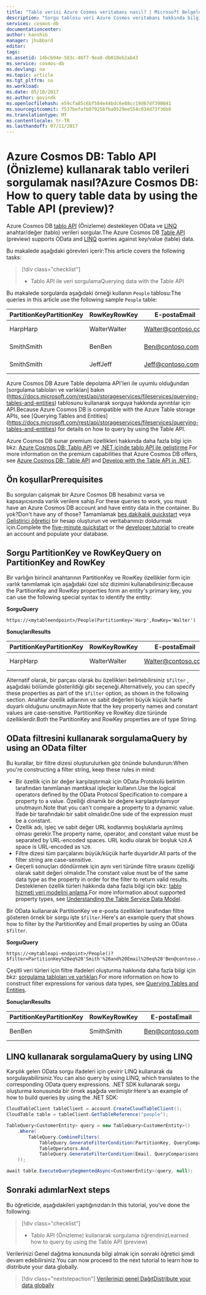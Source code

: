 ```yaml
---
title: "Tablo verisi Azure Cosmos veritabanı nasıl? | Microsoft Belgeleri"
description: "Sorgu tablosu veri Azure Cosmos veritabanı hakkında bilgi edinin"
services: cosmos-db
documentationcenter: 
author: kanshiG
manager: jhubbard
editor: 
tags: 
ms.assetid: 14bcb94e-583c-46f7-9ea8-db010eb2ab43
ms.service: cosmos-db
ms.devlang: na
ms.topic: article
ms.tgt_pltfrm: na
ms.workload: 
ms.date: 05/10/2017
ms.author: govindk
ms.openlocfilehash: e59cfa85c6bf584e44bdc6e88cc19d67df390041
ms.sourcegitcommit: f537befafb079256fba0529ee554c034d73f36b0
ms.translationtype: MT
ms.contentlocale: tr-TR
ms.lasthandoff: 07/11/2017
---
```

# <a name="azure-cosmos-db-how-to-query-table-data-by-using-the-table-api-preview"></a><span data-ttu-id="5e1ef-104">Azure Cosmos DB: Tablo API (Önizleme) kullanarak tablo verileri sorgulamak nasıl?</span><span class="sxs-lookup"><span data-stu-id="5e1ef-104">Azure Cosmos DB: How to query table data by using the Table API (preview)?</span></span>

<span data-ttu-id="5e1ef-105">Azure Cosmos DB [tablo API](table-introduction.md) (Önizleme) destekleyen OData ve [LINQ](https://docs.microsoft.com/rest/api/storageservices/fileservices/writing-linq-queries-against-the-table-service) anahtar/değer (tablo) verileri sorgular.</span><span class="sxs-lookup"><span data-stu-id="5e1ef-105">The Azure Cosmos DB [Table API](table-introduction.md) (preview) supports OData and [LINQ](https://docs.microsoft.com/rest/api/storageservices/fileservices/writing-linq-queries-against-the-table-service) queries against key/value (table) data.</span></span>  

<span data-ttu-id="5e1ef-106">Bu makalede aşağıdaki görevleri içerir:</span><span class="sxs-lookup"><span data-stu-id="5e1ef-106">This article covers the following tasks:</span></span> 

> [!div class="checklist"]
> * <span data-ttu-id="5e1ef-107">Tablo API ile veri sorgulama</span><span class="sxs-lookup"><span data-stu-id="5e1ef-107">Querying data with the Table API</span></span>

<span data-ttu-id="5e1ef-108">Bu makalede sorgularda aşağıdaki örneği kullanın `People` tablosu:</span><span class="sxs-lookup"><span data-stu-id="5e1ef-108">The queries in this article use the following sample `People` table:</span></span>

| <span data-ttu-id="5e1ef-109">PartitionKey</span><span class="sxs-lookup"><span data-stu-id="5e1ef-109">PartitionKey</span></span> | <span data-ttu-id="5e1ef-110">RowKey</span><span class="sxs-lookup"><span data-stu-id="5e1ef-110">RowKey</span></span> | <span data-ttu-id="5e1ef-111">E-posta</span><span class="sxs-lookup"><span data-stu-id="5e1ef-111">Email</span></span> | <span data-ttu-id="5e1ef-112">PhoneNumber</span><span class="sxs-lookup"><span data-stu-id="5e1ef-112">PhoneNumber</span></span> |
| --- | --- | --- | --- |
| <span data-ttu-id="5e1ef-113">Harp</span><span class="sxs-lookup"><span data-stu-id="5e1ef-113">Harp</span></span> | <span data-ttu-id="5e1ef-114">Walter</span><span class="sxs-lookup"><span data-stu-id="5e1ef-114">Walter</span></span> | Walter@contoso.com| <span data-ttu-id="5e1ef-115">425-555-0101</span><span class="sxs-lookup"><span data-stu-id="5e1ef-115">425-555-0101</span></span> |
| <span data-ttu-id="5e1ef-116">Smith</span><span class="sxs-lookup"><span data-stu-id="5e1ef-116">Smith</span></span> | <span data-ttu-id="5e1ef-117">Ben</span><span class="sxs-lookup"><span data-stu-id="5e1ef-117">Ben</span></span> | Ben@contoso.com| <span data-ttu-id="5e1ef-118">425-555-0102</span><span class="sxs-lookup"><span data-stu-id="5e1ef-118">425-555-0102</span></span> |
| <span data-ttu-id="5e1ef-119">Smith</span><span class="sxs-lookup"><span data-stu-id="5e1ef-119">Smith</span></span> | <span data-ttu-id="5e1ef-120">Jeff</span><span class="sxs-lookup"><span data-stu-id="5e1ef-120">Jeff</span></span> | Jeff@contoso.com| <span data-ttu-id="5e1ef-121">425-555-0104</span><span class="sxs-lookup"><span data-stu-id="5e1ef-121">425-555-0104</span></span> | 

<span data-ttu-id="5e1ef-122">Azure Cosmos DB Azure Table depolama API'leri ile uyumlu olduğundan [sorgulama tabloları ve varlıkları] bakın (https://docs.microsoft.com/rest/api/storageservices/fileservices/querying-tables-and-entities) tablosunu kullanarak sorguya hakkında ayrıntılar için API.</span><span class="sxs-lookup"><span data-stu-id="5e1ef-122">Because Azure Cosmos DB is compatible with the Azure Table storage APIs, see [Querying Tables and Entities] (https://docs.microsoft.com/rest/api/storageservices/fileservices/querying-tables-and-entities) for details on how to query by using the Table API.</span></span> 

<span data-ttu-id="5e1ef-123">Azure Cosmos DB sunar premium özellikleri hakkında daha fazla bilgi için bkz: [Azure Cosmos DB: Tablo API](table-introduction.md) ve [.NET içinde tablo API ile geliştirme](tutorial-develop-table-dotnet.md).</span><span class="sxs-lookup"><span data-stu-id="5e1ef-123">For more information on the premium capabilities that Azure Cosmos DB offers, see [Azure Cosmos DB: Table API](table-introduction.md) and [Develop with the Table API in .NET](tutorial-develop-table-dotnet.md).</span></span> 

## <a name="prerequisites"></a><span data-ttu-id="5e1ef-124">Ön koşullar</span><span class="sxs-lookup"><span data-stu-id="5e1ef-124">Prerequisites</span></span>

<span data-ttu-id="5e1ef-125">Bu sorguları çalışmak bir Azure Cosmos DB hesabınız varsa ve kapsayıcısında varlık verilere sahip.</span><span class="sxs-lookup"><span data-stu-id="5e1ef-125">For these queries to work, you must have an Azure Cosmos DB account and have entity data in the container.</span></span> <span data-ttu-id="5e1ef-126">Bu yok?</span><span class="sxs-lookup"><span data-stu-id="5e1ef-126">Don't have any of those?</span></span> <span data-ttu-id="5e1ef-127">Tamamlamak [beş dakikalık quickstart](https://aka.ms/acdbtnetqs) veya [Geliştirici öğretici](https://aka.ms/acdbtabletut) bir hesap oluşturun ve veritabanınızı doldurmak için.</span><span class="sxs-lookup"><span data-stu-id="5e1ef-127">Complete the [five-minute quickstart](https://aka.ms/acdbtnetqs) or the [developer tutorial](https://aka.ms/acdbtabletut) to create an account and populate your database.</span></span>

## <a name="query-on-partitionkey-and-rowkey"></a><span data-ttu-id="5e1ef-128">Sorgu PartitionKey ve RowKey</span><span class="sxs-lookup"><span data-stu-id="5e1ef-128">Query on PartitionKey and RowKey</span></span>
<span data-ttu-id="5e1ef-129">Bir varlığın birincil anahtarının PartitionKey ve RowKey özellikler form için varlık tanımlamak için aşağıdaki özel söz dizimini kullanabilirsiniz:</span><span class="sxs-lookup"><span data-stu-id="5e1ef-129">Because the PartitionKey and RowKey properties form an entity's primary key, you can use the following special syntax to identify the entity:</span></span> 

<span data-ttu-id="5e1ef-130">**Sorgu**</span><span class="sxs-lookup"><span data-stu-id="5e1ef-130">**Query**</span></span>

```
https://<mytableendpoint>/People(PartitionKey='Harp',RowKey='Walter')  
```
<span data-ttu-id="5e1ef-131">**Sonuçları**</span><span class="sxs-lookup"><span data-stu-id="5e1ef-131">**Results**</span></span>

| <span data-ttu-id="5e1ef-132">PartitionKey</span><span class="sxs-lookup"><span data-stu-id="5e1ef-132">PartitionKey</span></span> | <span data-ttu-id="5e1ef-133">RowKey</span><span class="sxs-lookup"><span data-stu-id="5e1ef-133">RowKey</span></span> | <span data-ttu-id="5e1ef-134">E-posta</span><span class="sxs-lookup"><span data-stu-id="5e1ef-134">Email</span></span> | <span data-ttu-id="5e1ef-135">PhoneNumber</span><span class="sxs-lookup"><span data-stu-id="5e1ef-135">PhoneNumber</span></span> |
| --- | --- | --- | --- |
| <span data-ttu-id="5e1ef-136">Harp</span><span class="sxs-lookup"><span data-stu-id="5e1ef-136">Harp</span></span> | <span data-ttu-id="5e1ef-137">Walter</span><span class="sxs-lookup"><span data-stu-id="5e1ef-137">Walter</span></span> | Walter@contoso.com| <span data-ttu-id="5e1ef-138">425-555-0104</span><span class="sxs-lookup"><span data-stu-id="5e1ef-138">425-555-0104</span></span> |

<span data-ttu-id="5e1ef-139">Alternatif olarak, bir parçası olarak bu özellikleri belirtebilirsiniz `$filter` , aşağıdaki bölümde gösterildiği gibi seçeneği.</span><span class="sxs-lookup"><span data-stu-id="5e1ef-139">Alternatively, you can specify these properties as part of the `$filter` option, as shown in the following section.</span></span> <span data-ttu-id="5e1ef-140">Anahtar özellik adlarının ve sabit değerleri büyük küçük harfe duyarlı olduğunu unutmayın.</span><span class="sxs-lookup"><span data-stu-id="5e1ef-140">Note that the key property names and constant values are case-sensitive.</span></span> <span data-ttu-id="5e1ef-141">PartitionKey ve RowKey dize türünde özelliklerdir.</span><span class="sxs-lookup"><span data-stu-id="5e1ef-141">Both the PartitionKey and RowKey properties are of type String.</span></span> 

## <a name="query-by-using-an-odata-filter"></a><span data-ttu-id="5e1ef-142">OData filtresini kullanarak sorgulama</span><span class="sxs-lookup"><span data-stu-id="5e1ef-142">Query by using an OData filter</span></span>
<span data-ttu-id="5e1ef-143">Bu kurallar, bir filtre dizesi oluşturulurken göz önünde bulundurun:</span><span class="sxs-lookup"><span data-stu-id="5e1ef-143">When you're constructing a filter string, keep these rules in mind:</span></span> 

* <span data-ttu-id="5e1ef-144">Bir özellik için bir değer karşılaştırmak için OData Protokolü belirtim tarafından tanımlanan mantıksal işleçler kullanın.</span><span class="sxs-lookup"><span data-stu-id="5e1ef-144">Use the logical operators defined by the OData Protocol Specification to compare a property to a value.</span></span> <span data-ttu-id="5e1ef-145">Özelliği dinamik bir değere karşılaştırılamıyor unutmayın.</span><span class="sxs-lookup"><span data-stu-id="5e1ef-145">Note that you can't compare a property to a dynamic value.</span></span> <span data-ttu-id="5e1ef-146">İfade bir tarafındaki bir sabit olmalıdır.</span><span class="sxs-lookup"><span data-stu-id="5e1ef-146">One side of the expression must be a constant.</span></span> 
* <span data-ttu-id="5e1ef-147">Özellik adı, işleç ve sabit değer URL kodlanmış boşluklarla ayrılmış olması gerekir.</span><span class="sxs-lookup"><span data-stu-id="5e1ef-147">The property name, operator, and constant value must be separated by URL-encoded spaces.</span></span> <span data-ttu-id="5e1ef-148">URL kodlu olarak bir boşluk `%20`.</span><span class="sxs-lookup"><span data-stu-id="5e1ef-148">A space is URL-encoded as `%20`.</span></span> 
* <span data-ttu-id="5e1ef-149">Filtre dizesi tüm parçalarını büyük/küçük harfe duyarlıdır.</span><span class="sxs-lookup"><span data-stu-id="5e1ef-149">All parts of the filter string are case-sensitive.</span></span> 
* <span data-ttu-id="5e1ef-150">Geçerli sonuçları döndürmek için aynı veri türünde filtre sırasını özelliği olarak sabit değeri olmalıdır.</span><span class="sxs-lookup"><span data-stu-id="5e1ef-150">The constant value must be of the same data type as the property in order for the filter to return valid results.</span></span> <span data-ttu-id="5e1ef-151">Desteklenen özellik türleri hakkında daha fazla bilgi için bkz: [tablo hizmeti veri modelini anlama](https://docs.microsoft.com/rest/api/storageservices/understanding-the-table-service-data-model).</span><span class="sxs-lookup"><span data-stu-id="5e1ef-151">For more information about supported property types, see [Understanding the Table Service Data Model](https://docs.microsoft.com/rest/api/storageservices/understanding-the-table-service-data-model).</span></span> 

<span data-ttu-id="5e1ef-152">Bir OData kullanarak PartitionKey ve e-posta özellikleri tarafından filtre gösteren örnek bir sorgu işte `$filter`.</span><span class="sxs-lookup"><span data-stu-id="5e1ef-152">Here's an example query that shows how to filter by the PartitionKey and Email properties by using an OData `$filter`.</span></span>

<span data-ttu-id="5e1ef-153">**Sorgu**</span><span class="sxs-lookup"><span data-stu-id="5e1ef-153">**Query**</span></span>

```
https://<mytableapi-endpoint>/People()?$filter=PartitionKey%20eq%20'Smith'%20and%20Email%20eq%20'Ben@contoso.com'
```

<span data-ttu-id="5e1ef-154">Çeşitli veri türleri için filtre ifadeleri oluşturma hakkında daha fazla bilgi için bkz: [sorgulama tabloları ve varlıkları](https://docs.microsoft.com/rest/api/storageservices/querying-tables-and-entities).</span><span class="sxs-lookup"><span data-stu-id="5e1ef-154">For more information on how to construct filter expressions for various data types, see [Querying Tables and Entities](https://docs.microsoft.com/rest/api/storageservices/querying-tables-and-entities).</span></span>

<span data-ttu-id="5e1ef-155">**Sonuçları**</span><span class="sxs-lookup"><span data-stu-id="5e1ef-155">**Results**</span></span>

| <span data-ttu-id="5e1ef-156">PartitionKey</span><span class="sxs-lookup"><span data-stu-id="5e1ef-156">PartitionKey</span></span> | <span data-ttu-id="5e1ef-157">RowKey</span><span class="sxs-lookup"><span data-stu-id="5e1ef-157">RowKey</span></span> | <span data-ttu-id="5e1ef-158">E-posta</span><span class="sxs-lookup"><span data-stu-id="5e1ef-158">Email</span></span> | <span data-ttu-id="5e1ef-159">PhoneNumber</span><span class="sxs-lookup"><span data-stu-id="5e1ef-159">PhoneNumber</span></span> |
| --- | --- | --- | --- |
| <span data-ttu-id="5e1ef-160">Ben</span><span class="sxs-lookup"><span data-stu-id="5e1ef-160">Ben</span></span> |<span data-ttu-id="5e1ef-161">Smith</span><span class="sxs-lookup"><span data-stu-id="5e1ef-161">Smith</span></span> | Ben@contoso.com| <span data-ttu-id="5e1ef-162">425-555-0102</span><span class="sxs-lookup"><span data-stu-id="5e1ef-162">425-555-0102</span></span> |

## <a name="query-by-using-linq"></a><span data-ttu-id="5e1ef-163">LINQ kullanarak sorgulama</span><span class="sxs-lookup"><span data-stu-id="5e1ef-163">Query by using LINQ</span></span> 
<span data-ttu-id="5e1ef-164">Karşılık gelen OData sorgu ifadeleri için çevirir LINQ kullanarak da sorgulayabilirsiniz.</span><span class="sxs-lookup"><span data-stu-id="5e1ef-164">You can also query by using LINQ, which translates to the corresponding OData query expressions.</span></span> <span data-ttu-id="5e1ef-165">.NET SDK kullanarak sorgu oluşturma konusunda bir örnek aşağıda verilmiştir:</span><span class="sxs-lookup"><span data-stu-id="5e1ef-165">Here's an example of how to build queries by using the .NET SDK:</span></span>

```csharp
CloudTableClient tableClient = account.CreateCloudTableClient();
CloudTable table = tableClient.GetTableReference("people");

TableQuery<CustomerEntity> query = new TableQuery<CustomerEntity>()
    .Where(
        TableQuery.CombineFilters(
            TableQuery.GenerateFilterCondition(PartitionKey, QueryComparisons.Equal, "Smith"),
            TableOperators.And,
            TableQuery.GenerateFilterCondition(Email, QueryComparisons.Equal,"Ben@contoso.com")
    ));

await table.ExecuteQuerySegmentedAsync<CustomerEntity>(query, null);
```

## <a name="next-steps"></a><span data-ttu-id="5e1ef-166">Sonraki adımlar</span><span class="sxs-lookup"><span data-stu-id="5e1ef-166">Next steps</span></span>

<span data-ttu-id="5e1ef-167">Bu öğreticide, aşağıdakileri yaptığınızdan:</span><span class="sxs-lookup"><span data-stu-id="5e1ef-167">In this tutorial, you've done the following:</span></span>

> [!div class="checklist"]
> * <span data-ttu-id="5e1ef-168">Tablo API (Önizleme) kullanarak sorgulama öğrendiniz</span><span class="sxs-lookup"><span data-stu-id="5e1ef-168">Learned how to query by using the Table API (preview)</span></span> 

<span data-ttu-id="5e1ef-169">Verilerinizi Genel dağıtma konusunda bilgi almak için sonraki öğretici şimdi devam edebilirsiniz.</span><span class="sxs-lookup"><span data-stu-id="5e1ef-169">You can now proceed to the next tutorial to learn how to distribute your data globally.</span></span>

> [!div class="nextstepaction"]
> [<span data-ttu-id="5e1ef-170">Verilerinizi genel Dağıt</span><span class="sxs-lookup"><span data-stu-id="5e1ef-170">Distribute your data globally</span></span>](tutorial-global-distribution-documentdb.md)
